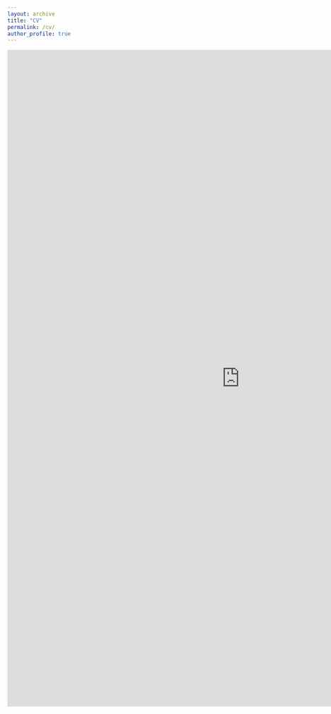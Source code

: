 ```yaml
---
layout: archive
title: "CV"
permalink: /cv/
author_profile: true
---
```


<embed src="https://Saafke.github.io/files/CV_Xavier_Weber.pdf" type="application/pdf" width="1050px" height="1485" />